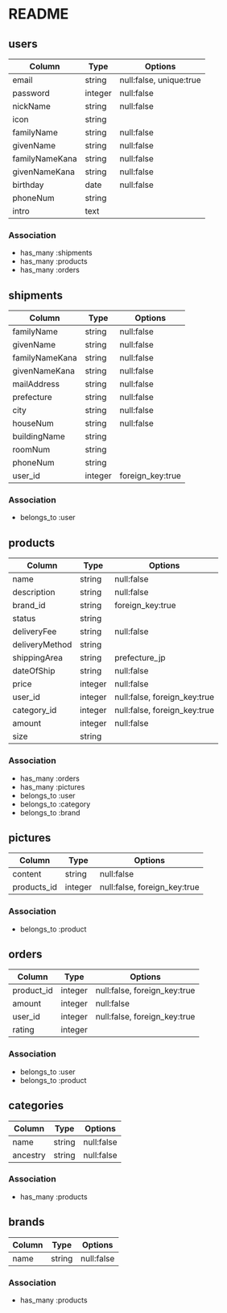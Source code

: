 # README

## users
|Column|Type|Options|
|------|----|-------|
|email|string|null:false, unique:true|
|password|integer|null:false|
|nickName|string|null:false|
|icon|string|
|familyName|string|null:false|
|givenName|string|null:false|
|familyNameKana|string|null:false|
|givenNameKana|string|null:false|
|birthday|date|null:false|
|phoneNum|string|
|intro|text|

### Association
- has_many :shipments
- has_many :products
- has_many :orders

## shipments
|Column|Type|Options|
|------|----|-------|
|familyName|string|null:false|
|givenName|string|null:false|
|familyNameKana|string|null:false|
|givenNameKana|string|null:false|
|mailAddress|string|null:false|
|prefecture|string|null:false|
|city|string|null:false|
|houseNum|string|null:false|
|buildingName|string|
|roomNum|string|
|phoneNum|string|
|user_id|integer|foreign_key:true|

### Association
- belongs_to :user

## products
|Column|Type|Options|
|------|----|-------|
|name|string|null:false|
|description|string|null:false|
|brand_id|string|foreign_key:true|
|status|string|
|deliveryFee|string|null:false|
|deliveryMethod|string|
|shippingArea|string|prefecture_jp|
|dateOfShip|string|null:false|
|price|integer|null:false|
|user_id|integer|null:false, foreign_key:true|
|category_id|integer|null:false, foreign_key:true|
|amount|integer|null:false|
|size|string|

### Association
- has_many :orders
- has_many :pictures
- belongs_to :user
- belongs_to :category
- belongs_to :brand

## pictures
|Column|Type|Options|
|------|----|-------|
|content|string|null:false|
|products_id|integer|null:false, foreign_key:true|

### Association
- belongs_to :product


## orders
|Column|Type|Options|
|------|----|-------|
|product_id|integer|null:false, foreign_key:true|
|amount|integer|null:false|
|user_id|integer|null:false, foreign_key:true|
|rating|integer|

### Association
- belongs_to :user
- belongs_to :product


## categories
|Column|Type|Options|
|------|----|-------|
|name|string|null:false|
|ancestry|string|null:false|

### Association
- has_many :products


## brands
|Column|Type|Options|
|------|----|-------|
|name|string|null:false|

### Association
- has_many :products